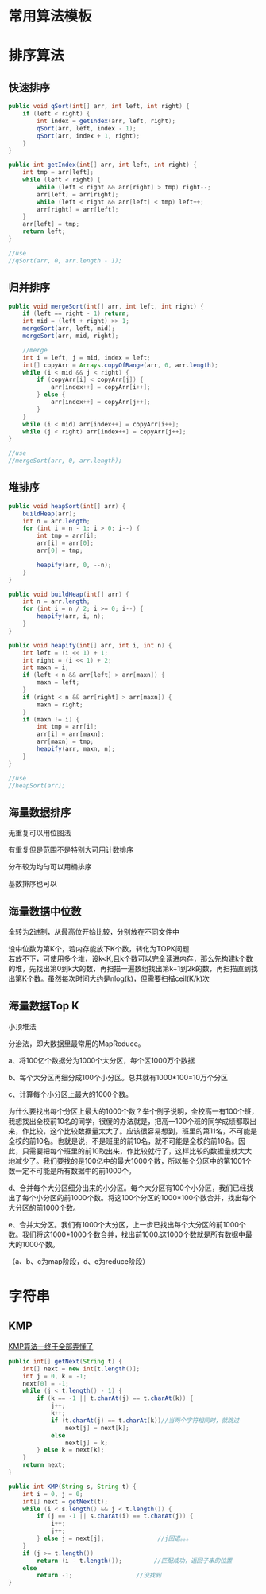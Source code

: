 # 常用算法模板


# 排序算法
## 快速排序

```java
public void qSort(int[] arr, int left, int right) {
    if (left < right) {
        int index = getIndex(arr, left, right);
        qSort(arr, left, index - 1);
        qSort(arr, index + 1, right);
    }
}

public int getIndex(int[] arr, int left, int right) {
    int tmp = arr[left];
    while (left < right) {
        while (left < right && arr[right] > tmp) right--;
        arr[left] = arr[right];
        while (left < right && arr[left] < tmp) left++;
        arr[right] = arr[left];
    }
    arr[left] = tmp;
    return left;
}

//use 
//qSort(arr, 0, arr.length - 1);
```

## 归并排序

```java
public void mergeSort(int[] arr, int left, int right) {
    if (left == right - 1) return;
    int mid = (left + right) >> 1;
    mergeSort(arr, left, mid);
    mergeSort(arr, mid, right);

    //merge
    int i = left, j = mid, index = left;
    int[] copyArr = Arrays.copyOfRange(arr, 0, arr.length);
    while (i < mid && j < right) {
        if (copyArr[i] < copyArr[j]) {
            arr[index++] = copyArr[i++];
        } else {
            arr[index++] = copyArr[j++];
        }
    }
    while (i < mid) arr[index++] = copyArr[i++];
    while (j < right) arr[index++] = copyArr[j++];
}

//use
//mergeSort(arr, 0, arr.length);
```

## 堆排序

```java
public void heapSort(int[] arr) {
    buildHeap(arr);
    int n = arr.length;
    for (int i = n - 1; i > 0; i--) {
        int tmp = arr[i];
        arr[i] = arr[0];
        arr[0] = tmp;

        heapify(arr, 0, --n);
    }
}

public void buildHeap(int[] arr) {
    int n = arr.length;
    for (int i = n / 2; i >= 0; i--) {
        heapify(arr, i, n);
    }
}

public void heapify(int[] arr, int i, int n) {
    int left = (i << 1) + 1;
    int right = (i << 1) + 2;
    int maxn = i;
    if (left < n && arr[left] > arr[maxn]) {
        maxn = left;
    }
    if (right < n && arr[right] > arr[maxn]) {
        maxn = right;
    }
    if (maxn != i) {
        int tmp = arr[i];
        arr[i] = arr[maxn];
        arr[maxn] = tmp;
        heapify(arr, maxn, n);
    }
}

//use
//heapSort(arr);
```

## 海量数据排序
无重复可以用位图法

有重复但是范围不是特别大可用计数排序

分布较为均匀可以用桶排序

基数排序也可以

## 海量数据中位数
全转为2进制，从最高位开始比较，分别放在不同文件中

设中位数为第K个，若内存能放下K个数，转化为TOPK问题  
若放不下，可使用多个堆，设k<K,且k个数可以完全读进内存，那么先构建k个数的堆，先找出第0到k大的数，再扫描一遍数组找出第k+1到2k的数，再扫描直到找出第K个数。虽然每次时间大约是nlog(k)，但需要扫描ceil(K/k)次

## 海量数据Top K
小顶堆法

分治法，即大数据里最常用的MapReduce。

a、将100亿个数据分为1000个大分区，每个区1000万个数据

b、每个大分区再细分成100个小分区。总共就有1000*100=10万个分区

c、计算每个小分区上最大的1000个数。

为什么要找出每个分区上最大的1000个数？举个例子说明，全校高一有100个班，我想找出全校前10名的同学，很傻的办法就是，把高一100个班的同学成绩都取出来，作比较，这个比较数据量太大了。应该很容易想到，班里的第11名，不可能是全校的前10名。也就是说，不是班里的前10名，就不可能是全校的前10名。因此，只需要把每个班里的前10取出来，作比较就行了，这样比较的数据量就大大地减少了。我们要找的是100亿中的最大1000个数，所以每个分区中的第1001个数一定不可能是所有数据中的前1000个。

d、合并每个大分区细分出来的小分区。每个大分区有100个小分区，我们已经找出了每个小分区的前1000个数。将这100个分区的1000*100个数合并，找出每个大分区的前1000个数。

e、合并大分区。我们有1000个大分区，上一步已找出每个大分区的前1000个数。我们将这1000*1000个数合并，找出前1000.这1000个数就是所有数据中最大的1000个数。

（a、b、c为map阶段，d、e为reduce阶段）

# 字符串


## KMP
[KMP算法—终于全部弄懂了](https://blog.csdn.net/dark_cy/article/details/88698736)
```java
public int[] getNext(String t) {
    int[] next = new int[t.length()];
    int j = 0, k = -1;
    next[0] = -1;
    while (j < t.length() - 1) {
        if (k == -1 || t.charAt(j) == t.charAt(k)) {
            j++;
            k++;
            if (t.charAt(j) == t.charAt(k))//当两个字符相同时，就跳过
                next[j] = next[k];
            else
                next[j] = k;
        } else k = next[k];
    }
    return next;
}

public int KMP(String s, String t) {
    int i = 0, j = 0;
    int[] next = getNext(t);
    while (i < s.length() && j < t.length()) {
        if (j == -1 || s.charAt(i) == t.charAt(j)) {
            i++;
            j++;
        } else j = next[j];               //j回退。。。
    }
    if (j >= t.length())
        return (i - t.length());         //匹配成功，返回子串的位置
    else
        return -1;                  //没找到
}
```